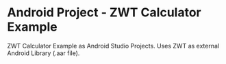 # Android Project - ZWT Calculator Example

ZWT Calculator Example as Android Studio Projects.
Uses ZWT as external Android Library (.aar file).
